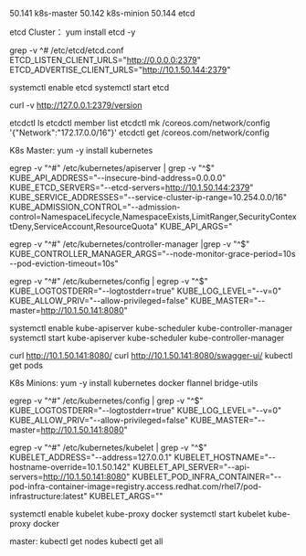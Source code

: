 50.141 k8s-master
50.142 k8s-minion
50.144 etcd

etcd Cluster：
yum install etcd -y

grep -v ^# /etc/etcd/etcd.conf
ETCD_LISTEN_CLIENT_URLS="http://0.0.0.0:2379"
ETCD_ADVERTISE_CLIENT_URLS="http://10.1.50.144:2379"

systemctl enable etcd
systemctl start etcd

curl -v http://127.0.0.1:2379/version

etcdctl ls 
etcdctl member list
etcdctl mk /coreos.com/network/config '{"Network":"172.17.0.0/16"}'
etcdctl get /coreos.com/network/config

K8s Master:
yum -y install kubernetes

egrep -v "^#" /etc/kubernetes/apiserver | grep -v "^$"
KUBE_API_ADDRESS="--insecure-bind-address=0.0.0.0"
KUBE_ETCD_SERVERS="--etcd-servers=http://10.1.50.144:2379"
KUBE_SERVICE_ADDRESSES="--service-cluster-ip-range=10.254.0.0/16"
KUBE_ADMISSION_CONTROL="--admission-control=NamespaceLifecycle,NamespaceExists,LimitRanger,SecurityContextDeny,ServiceAccount,ResourceQuota"
KUBE_API_ARGS="

egrep -v "^#" /etc/kubernetes/controller-manager |grep -v "^$"
KUBE_CONTROLLER_MANAGER_ARGS="--node-monitor-grace-period=10s --pod-eviction-timeout=10s"

egrep -v "^#" /etc/kubernetes/config | egrep -v "^$"
KUBE_LOGTOSTDERR="--logtostderr=true"
KUBE_LOG_LEVEL="--v=0"
KUBE_ALLOW_PRIV="--allow-privileged=false"
KUBE_MASTER="--master=http://10.1.50.141:8080"

systemctl enable kube-apiserver kube-scheduler kube-controller-manager
systemctl start kube-apiserver kube-scheduler kube-controller-manager

curl http://10.1.50.141:8080/
curl http://10.1.50.141:8080/swagger-ui/
kubectl get pods


K8s Minions:
yum -y install kubernetes docker flannel bridge-utils

egrep -v "^#" /etc/kubernetes/config | grep -v "^$"
KUBE_LOGTOSTDERR="--logtostderr=true"
KUBE_LOG_LEVEL="--v=0"
KUBE_ALLOW_PRIV="--allow-privileged=false"
KUBE_MASTER="--master=http://10.1.50.141:8080"

egrep -v "^#" /etc/kubernetes/kubelet | grep -v "^$"
KUBELET_ADDRESS="--address=127.0.0.1"
KUBELET_HOSTNAME="--hostname-override=10.1.50.142"
KUBELET_API_SERVER="--api-servers=http://10.1.50.141:8080"
KUBELET_POD_INFRA_CONTAINER="--pod-infra-container-image=registry.access.redhat.com/rhel7/pod-infrastructure:latest"
KUBELET_ARGS=""

systemctl enable kubelet kube-proxy docker
systemctl start kubelet kube-proxy docker

master:
kubectl get nodes
kubectl get all
